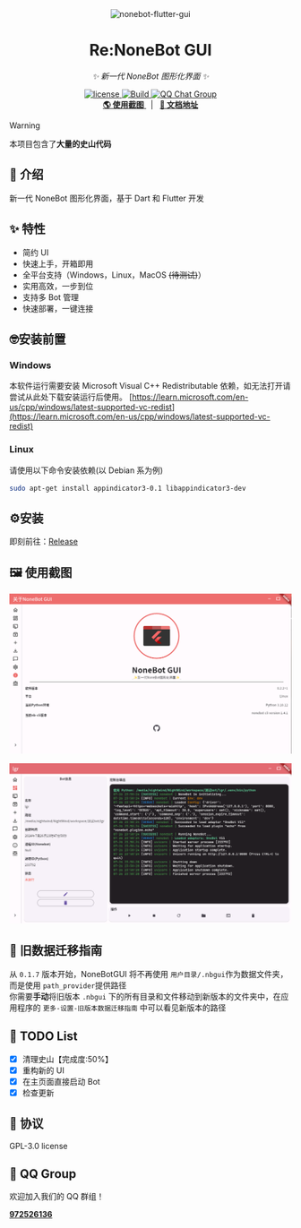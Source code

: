 <div align="center">
  <img src="https://socialify.git.ci/NoneBotGUI/nonebot-flutter-gui/image?description=1&descriptionEditable=%E2%9C%A8%E6%96%B0%E4%B8%80%E4%BB%A3NoneBot%E5%9B%BE%E5%BD%A2%E5%8C%96%E7%95%8C%E9%9D%A2%E2%9C%A8&issues=1&language=1&logo=https%3A%2F%2Fnbgui.top%2Fimage%2Ficon.png&name=1&owner=1&pattern=Plus&stargazers=1&theme=Auto" alt="nonebot-flutter-gui" width="640" height="320" /><br>
<div align="center">

# Re:NoneBot GUI
</div>

_✨ 新一代 NoneBot 图形化界面 ✨_

<a href="./LICENSE">
    <img src="https://img.shields.io/github/license/XTxiaoting14332/nonebot-flutter-gui.svg" alt="license">
</a>
<a href="https://github.com/NoneBotGUI/nonebot-flutter-gui/actions/workflows/publish.yml">
  <img src="https://github.com/NoneBotGUI/nonebot-flutter-gui/actions/workflows/publish.yml/badge.svg?event=workflow_run" alt="Build" />
</a>
<a href="http://qm.qq.com/cgi-bin/qm/qr?_wv=1027&k=d5JPzIUg6qjJo3E0Zz9vBeUuYNTW3ooC&authKey=xm%2F53DWfXOoz7Is3Llbc9r9E%2FB7AkSV8ERCXf7hI3e%2Fb6ra5gEhoJIfiCzZz6rCz&noverify=0&group_code=972526136">
  <img src="https://img.shields.io/badge/QQ%E7%BE%A4-972526136-orange?style=flat-square" alt="QQ Chat Group">
</a>
<br />
<a href="#%EF%B8%8F-使用截图" target="__blank">
  <strong>🌎 使用截图</strong>
</a>
&nbsp;&nbsp;|&nbsp;&nbsp;
<a href="https://doc.nbgui.top" target="__blank">
  <strong>📖 文档地址</strong>
</a>

</div>

> [!warning] 
> 本项目包含了**大量的史山代码**

## 📖 介绍

新一代 NoneBot 图形化界面，基于 Dart 和 Flutter 开发

## ✨ 特性

- 简约 UI
- 快速上手，开箱即用
- 全平台支持（Windows，Linux，MacOS ~~(待测试)~~）
- 实用高效，一步到位
- 支持多 Bot 管理
- 快速部署，一键连接


## 🤓安装前置
### Windows
本软件运行需要安装 Microsoft Visual C++ Redistributable 依赖，如无法打开请尝试从此处下载安装运行后使用。
[https://learn.microsoft.com/en-us/cpp/windows/latest-supported-vc-redist](https://learn.microsoft.com/en-us/cpp/windows/latest-supported-vc-redist)

### Linux
请使用以下命令安装依赖(以 Debian 系为例)

```bash
sudo apt-get install appindicator3-0.1 libappindicator3-dev
```


## ⚙️安装

即刻前往：[Release](https://github.com/NonebotGUI/nonebot-flutter-gui/releases)


## 🖼️ 使用截图

![img1](img/1.png)

![img](img/2.png)

## 🚚 旧数据迁移指南

从 `0.1.7` 版本开始，NoneBotGUI 将不再使用 `用户目录/.nbgui`作为数据文件夹，而是使用 `path_provider`提供路径<br>
你需要**手动**将旧版本 `.nbgui` 下的所有目录和文件移动到新版本的文件夹中，在应用程序的 `更多-设置-旧版本数据迁移指南` 中可以看见新版本的路径

## 📑 TODO List

- [X] 清理史山【完成度:50%】
- [X] 重构新的 UI
- [X] 在主页面直接启动 Bot
- [X] 检查更新

## 📄 协议

GPL-3.0 license

## 🐧 QQ Group

欢迎加入我们的 QQ 群组！

<a href="http://qm.qq.com/cgi-bin/qm/qr?_wv=1027&k=d5JPzIUg6qjJo3E0Zz9vBeUuYNTW3ooC&authKey=xm%2F53DWfXOoz7Is3Llbc9r9E%2FB7AkSV8ERCXf7hI3e%2Fb6ra5gEhoJIfiCzZz6rCz&noverify=0&group_code=972526136" target="__blank">
  <strong>972526136</strong>
</a>
